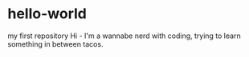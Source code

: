 # hello-world
my first repository
Hi - I'm a wannabe nerd with coding, trying to learn something in between tacos.

